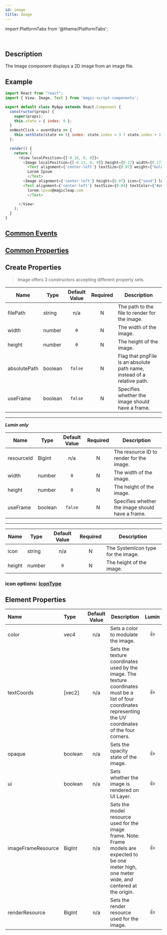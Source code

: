 ```yaml
---
id: image
title: Image
---
```


import PlatformTabs from '@theme/PlatformTabs';

<PlatformTabs component='image' />​

## Description

The Image component displays a 2D image from an image file.

## Example

```javascript
import React from "react";
import { View, Image, Text } from 'magic-script-components';

export default class MyApp extends React.Component {
  constructor(props) {
    super(props);
    this.state = { index: 0 };
  }
  onNextClick = eventData => {
    this.setState(state => ({ index: state.index < 3 ? state.index + 1 : 1 }));
  };

  render() {
    return (
      <View localPosition={[-0.16, 0, 0]}>
        <Image localPosition={[-0.13, 0, 0]} height={0.17} width={0.17} filePath={require('../resources/contact1.jpg')}/>
          <Text alignment={'center-left'} textSize={0.07} weight={"bold"} textColor={"#85D834"} localPosition={[0, 0.05, 0]}>
          Lorem Ipsum
          </Text>
        <Image alignment={'center-left'} height={0.07} icon={"send"} localPosition={[0, -0.03, 0]} />
        <Text alignment={'center-left'} textSize={0.04} textColor={"#e0e0e0"} localPosition={[0.1, -0.03, 0]}>
          lorem.lpsum@magicleap.com
          </Text>

      </View>
    );
  }
}
```

## [Common Events](../events/CommonEvents.md)

## [Common Properties](../types/Properties.md)

## Create Properties

> Image offers 3 constructors accepting different property sets.

| Name         | Type    | Default Value | Required | Description                                                             |
| ------------ | ------- | :-----------: | :------: | ----------------------------------------------------------------------- |
| filePath     | string  |      n/a      |    N     | The path to the file to render for the image.                           |
| width        | number  |      `0`      |    N     | The width of the image.                                                 |
| height       | number  |      `0`      |    N     | The height of the image.                                                |
| absolutePath | boolean |    `false`    |    N     | Flag that pngFile is an absolute path name, instead of a relative path. |
| useFrame     | boolean |    `false`    |    N     | Specifies whether the image should have a frame.                        |

---

***Lumin only***

| Name       | Type    | Default Value | Required | Description                                      |
| ---------- | ------- | :-----------: | :------: | ------------------------------------------------ |
| resourceId | BigInt  |      n/a      |    N     | The resource ID to render for the image.         |
| width      | number  |      `0`      |    N     | The width of the image.                          |
| height     | number  |      `0`      |    N     | The height of the image.                         |
| useFrame   | boolean |    `false`    |    N     | Specifies whether the image should have a frame. |

---

| Name   | Type   | Default Value | Required | Description                        |
| ------ | ------ | :-----------: | :------: | ---------------------------------- |
| icon   | string |      n/a      |    N     | The SystemIcon type for the image. |
| height | number |      `0`      |    N     | The height of the image.           |

### icon options: [IconType](../types/IconType.md)

## Element Properties

| Name               | Type    | Default Value | Description                                                                                                                                                     | Lumin | Android |  IOS  |
| :----------------- | :------ | :-----------: | --------------------------------------------------------------------------------------------------------------------------------------------------------------- | :---: | :-----: | :---: |
| color              | vec4    |      n/a      | Sets a color to modulate the image.                                                                                                                             | 👍|👍|👍|
| textCoords         | [vec2]  |      n/a      | Sets the texture coordinates used by the image. The texture coordinates must be a list of four coordinates representing the UV coordinates of the four corners. | 👍| | |
| opaque             | boolean |      n/a      | Sets the opacity state of the image.                                                                                                                            | 👍|👍 | |
| ui                 | boolean |      n/a      | Sets whether the image is rendered on UI Layer.                                                                                                                 |👍|||
| imageFrameResource | BigInt  |      n/a      | Sets the model resource used for the image frame. Note: Frame models are expected to be one meter high, one meter wide, and centered at the origin.             |👍|||
| renderResource     | BigInt  |      n/a      | Sets the render resource used for the image.                                                                                                                    |👍|||
